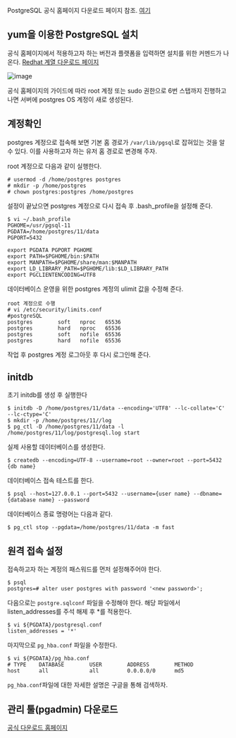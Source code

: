 PostgreSQL 공식 홈페이지 다운로드 페이지 참조. [여기](https://www.postgresql.org/download/)

## yum을 이용한 PostgreSQL 설치

공식 홈페이지에서 적용하고자 하는 버전과 플랫폼을 입력하면 설치를 위한 커멘드가 나온다.
[Redhat 계열 다운로드 페이지](https://www.postgresql.org/download/linux/redhat/)

![image](https://user-images.githubusercontent.com/41457962/63753017-3a27c500-c8ed-11e9-91a6-f86c5afda8af.png)

공식 홈페이지의 가이드에 따라 root 계정 또는 sudo 권한으로 6번 스탭까지 진행하고 나면 서버에 postgres OS 계정이 새로 생성된다.

## 계정확인
postgres 계정으로 접속해 보면 기본 홈 경로가 `/var/lib/pgsql`로 잡혀있는 것을 알 수 있다.
이를 사용하고자 하는 유저 홈 경로로 변경해 주자.

root 계정으로 다음과 같이 실행한다.
```shell
# usermod -d /home/postgres postgres
# mkdir -p /home/postgres
# chown postgres:postgres /home/postgres
```

설정이 끝났으면 postgres 계정으로 다시 접속 후 .bash_profile을 설정해 준다.

```
$ vi ~/.bash_profile
PGHOME=/usr/pgsql-11
PGDATA=/home/postgres/11/data
PGPORT=5432

export PGDATA PGPORT PGHOME
export PATH=$PGHOME/bin:$PATH
export MANPATH=$PGHOME/share/man:$MANPATH
export LD_LIBRARY_PATH=$PGHOME/lib:$LD_LIBRARY_PATH
export PGCLIENTENCODING=UTF8
```

데이터베이스 운영을 위한 postgres 계정의 ulimit 값을 수정해 준다.
```
root 계정으로 수행
# vi /etc/security/limits.conf
#postgreSQL
postgres        soft   nproc   65536
postgres        hard   nproc   65536
postgres        soft   nofile  65536
postgres        hard   nofile  65536
```

작업 후 postgres 계정 로그아웃 후 다시 로그인해 준다.


## initdb

초기 initdb를 생성 후 실행한다
```shell
$ initdb -D /home/postgres/11/data --encoding='UTF8' --lc-collate='C' --lc-ctype='C'
$ mkdir -p /home/postgres/11//log
$ pg_ctl -D /home/postgres/11/data -l /home/postgres/11/log/postgresql.log start
```


실제 사용할 데이터베이스를 생성한다.
```shell
$ createdb --encoding=UTF-8 --username=root --owner=root --port=5432 {db name}
```

데이터베이스 접속 테스트를 한다.
```shell
$ psql --host=127.0.0.1 --port=5432 --username={user name} --dbname={database name} --password
```

데이터베이스 종료 명령어는 다음과 같다.
```shell
$ pg_ctl stop --pgdata=/home/postgres/11/data -m fast
```

## 원격 접속 설정
접속하고자 하는 계정의 패스워드를 먼저 설정해주어야 한다.
```shell
$ psql
postgres=# alter user postgres with password '<new password>';
```

다음으로는 `postgre.sqlconf` 파일을 수정해야 한다. 해당 파일에서 listen_addresses를 주석 해제 후 *를 적용한다.
```shell
$ vi ${PGDATA}/postgresql.conf
listen_addresses = '*'
```

마지막으로 `pg_hba.conf` 파일을 수정한다.
```shell
$ vi ${PGDATA}/pg_hba.conf
# TYPE    DATABASE        USER        ADDRESS        METHOD
host      all             all         0.0.0.0/0      md5
```

`pg_hba.conf`파일에 대한 자세한 설명은 구글을 통해 검색하자.


## 관리 툴(pgadmin) 다운로드
[공식 다운로드 홈페이지](https://www.postgresql.org/ftp/pgadmin/)